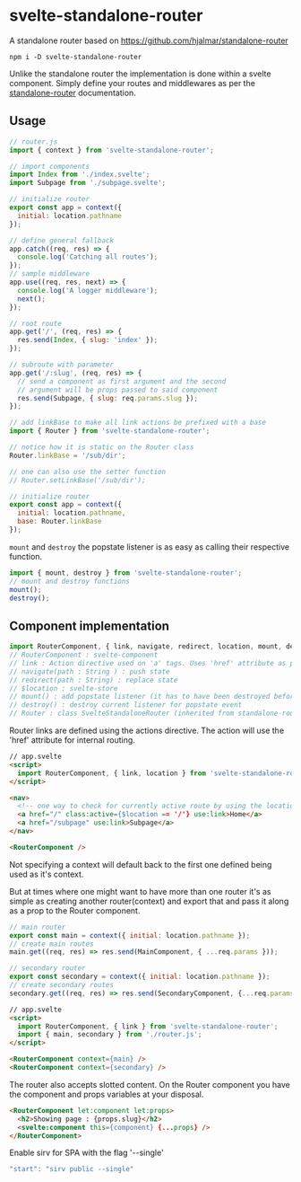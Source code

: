 # svelte-standalone-router
A standalone router based on https://github.com/hjalmar/standalone-router

```
npm i -D svelte-standalone-router
```

Unlike the standalone router the implementation is done within a svelte component. Simply define your routes and middlewares as per the [standalone-router](https://github.com/hjalmar/standalone-router) documentation.

## Usage
```js
// router.js
import { context } from 'svelte-standalone-router';

// import components
import Index from './index.svelte';
import Subpage from './subpage.svelte';

// initialize router 
export const app = context({
  initial: location.pathname
});

// define general fallback
app.catch((req, res) => {
  console.log('Catching all routes');
});
// sample middleware
app.use((req, res, next) => {
  console.log('A logger middleware');
  next();
});

// root route
app.get('/', (req, res) => {
  res.send(Index, { slug: 'index' });
});

// subroute with parameter
app.get('/:slug', (req, res) => {
  // send a component as first argument and the second 
  // argument will be props passed to said component
  res.send(Subpage, { slug: req.params.slug });
});
```

```js
// add linkBase to make all link actions be prefixed with a base
import { Router } from 'svelte-standalone-router';

// notice how it is static on the Router class
Router.linkBase = '/sub/dir';

// one can also use the setter function
// Router.setLinkBase('/sub/dir');

// initialize router 
export const app = context({
  initial: location.pathname,
  base: Router.linkBase
});

```

`mount` and `destroy` the popstate listener is as easy as calling their respective function.
```js
import { mount, destroy } from 'svelte-standalone-router';
// mount and destroy functions
mount();
destroy();
```


## Component implementation
```js
import RouterComponent, { link, navigate, redirect, location, mount, destroy, Router } from 'svelte-standalone-router';
// RouterComponent : svelte-component
// link : Action directive used on 'a' tags. Uses 'href' attribute as path
// navigate(path : String ) : push state 
// redirect(path : String) : replace state
// $location : svelte-store
// mount() : add popstate listener (it has to have been destroyed before being able to be added again)
// destroy() : destroy current listener for popstate event
// Router : class SvelteStandaloneRouter (inherited from standalone-router library) 
```

Router links are defined using the actions directive. The action will use the 'href' attribute for internal routing.
```html
// app.svelte
<script>
  import RouterComponent, { link, location } from 'svelte-standalone-router';
</script>

<nav>
  <!-- one way to check for currently active route by using the location store -->
  <a href="/" class:active={$location == '/'} use:link>Home</a>
  <a href="/subpage" use:link>Subpage</a>
</nav>

<RouterComponent />
```

Not specifying a context will default back to the first one defined being used as it's context.

But at times where one might want to have more than one router it's as simple as creating another router(context) and export that and pass it along as a prop to the Router component.

```js
// main router
export const main = context({ initial: location.pathname });
// create main routes
main.get((req, res) => res.send(MainComponent, { ...req.params }));

// secondary router
export const secondary = context({ initial: location.pathname });
// create secondary routes
secondary.get((req, res) => res.send(SecondaryComponent, {...req.params}));
```


```html
// app.svelte
<script>
  import RouterComponent, { link } from 'svelte-standalone-router';
  import { main, secondary } from './router.js';
</script>

<RouterComponent context={main} />
<RouterComponent context={secondary} />
```

The router also accepts slotted content. On the Router component you have the component and props variables at your disposal.

```html 
<RouterComponent let:component let:props>
  <h2>Showing page : {props.slug}</h2>
  <svelte:component this={component} {...props} />
</RouterComponent>
```

Enable sirv for SPA with the flag '--single'
```js
"start": "sirv public --single"
```